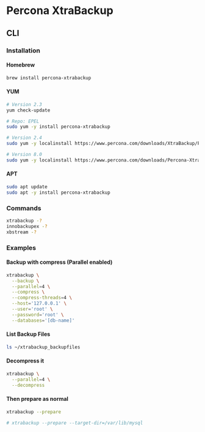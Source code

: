 # Percona XtraBackup

<!--
https://github.com/bajrang0789/ubuntu-mysql-inc-xtrabackup
-->

## CLI

### Installation

#### Homebrew

```sh
brew install percona-xtrabackup
```

#### YUM

```sh
# Version 2.3
yum check-update

# Repo: EPEL
sudo yum -y install percona-xtrabackup

# Version 2.4
sudo yum -y localinstall https://www.percona.com/downloads/XtraBackup/Percona-XtraBackup-2.4.4/binary/redhat/7/x86_64/percona-xtrabackup-24-2.4.4-1.el7.x86_64.rpm

# Version 8.0
sudo yum -y localinstall https://www.percona.com/downloads/Percona-XtraBackup-LATEST/Percona-XtraBackup-8.0-7/binary/redhat/7/x86_64/percona-xtrabackup-80-8.0.7-1.el7.x86_64.rpm
```

#### APT

```sh
sudo apt update
sudo apt -y install percona-xtrabackup
```

### Commands

```sh
xtrabackup -?
innobackupex -?
xbstream -?
```

### Examples

<!-- ####

```sh
sudo mkdir -p /var/lib/mysql
sudo mkdir -p /var/data/mysql/backup
```

```sh
sudo innobackupex \
  --host='127.0.0.1' \
  --port='3306' \
  --user='root' \
  --password='root' \
  --databases='[db-name]' \
  --parallel=4 \
  /var/data/mysql/backup
``` -->

<!-- ####

```sh
mysqld -v | grep data_dir
```

```sh
sudo systemctl stop mysqld
```

```sh
rm -rf /var/lib/mysql/*
```

```sh
cat xtrabackup.stream | xbstream -x -C /var/lib/mysql
```

```sh
xtrabackup --prepare --target-dir=/var/lib/mysql
```

```sh
chown -R mysql:mysql /var/lib/mysql
```

```sh
# Systemd
sudo systemctl start mysqld
``` -->

#### Backup with compress (Parallel enabled)

```sh
xtrabackup \
  --backup \
  --parallel=4 \
  --compress \
  --compress-threads=4 \
  --host='127.0.0.1' \
  --user='root' \
  --password='root' \
  --databases='[db-name]'
```

#### List Backup Files

```sh
ls ~/xtrabackup_backupfiles
```

#### Decompress it

```sh
xtrabackup \
  --parallel=4 \
  --decompress
```

#### Then prepare as normal

```sh
xtrabackup --prepare

# xtrabackup --prepare --target-dir=/var/lib/mysql
```
